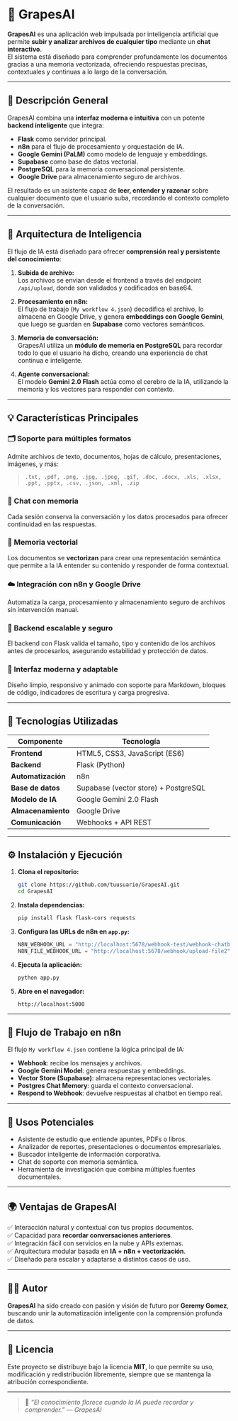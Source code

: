 # 🍇 GrapesAI

**GrapesAI** es una aplicación web impulsada por inteligencia artificial que permite **subir y analizar archivos de cualquier tipo** mediante un **chat interactivo**.  
El sistema está diseñado para comprender profundamente los documentos gracias a una memoria vectorizada, ofreciendo respuestas precisas, contextuales y continuas a lo largo de la conversación.

---

## 🚀 Descripción General

GrapesAI combina una **interfaz moderna e intuitiva** con un potente **backend inteligente** que integra:
- **Flask** como servidor principal.
- **n8n** para el flujo de procesamiento y orquestación de IA.
- **Google Gemini (PaLM)** como modelo de lenguaje y embeddings.
- **Supabase** como base de datos vectorial.
- **PostgreSQL** para la memoria conversacional persistente.
- **Google Drive** para almacenamiento seguro de archivos.

El resultado es un asistente capaz de **leer, entender y razonar** sobre cualquier documento que el usuario suba, recordando el contexto completo de la conversación.

---

## 🧠 Arquitectura de Inteligencia

El flujo de IA está diseñado para ofrecer **comprensión real y persistente del conocimiento**:

1. **Subida de archivo:**  
   Los archivos se envían desde el frontend a través del endpoint `/api/upload`, donde son validados y codificados en base64.

2. **Procesamiento en n8n:**  
   El flujo de trabajo (`My workflow 4.json`) decodifica el archivo, lo almacena en Google Drive, y genera **embeddings con Google Gemini**, que luego se guardan en **Supabase** como vectores semánticos.

3. **Memoria de conversación:**  
   GrapesAI utiliza un **módulo de memoria en PostgreSQL** para recordar todo lo que el usuario ha dicho, creando una experiencia de chat continua e inteligente.

4. **Agente conversacional:**  
   El modelo **Gemini 2.0 Flash** actúa como el cerebro de la IA, utilizando la memoria y los vectores para responder con contexto.

---

## 💡 Características Principales

### 🗂️ Soporte para múltiples formatos
Admite archivos de texto, documentos, hojas de cálculo, presentaciones, imágenes, y más:
> `.txt, .pdf, .png, .jpg, .jpeg, .gif, .doc, .docx, .xls, .xlsx, .ppt, .pptx, .csv, .json, .xml, .zip`

### 💬 Chat con memoria
Cada sesión conserva la conversación y los datos procesados para ofrecer continuidad en las respuestas.

### 🧩 Memoria vectorial
Los documentos se **vectorizan** para crear una representación semántica que permite a la IA entender su contenido y responder de forma contextual.

### ☁️ Integración con n8n y Google Drive
Automatiza la carga, procesamiento y almacenamiento seguro de archivos sin intervención manual.

### 🔐 Backend escalable y seguro
El backend con Flask valida el tamaño, tipo y contenido de los archivos antes de procesarlos, asegurando estabilidad y protección de datos.

### 🌈 Interfaz moderna y adaptable
Diseño limpio, responsivo y animado con soporte para Markdown, bloques de código, indicadores de escritura y carga progresiva.

---

## 🧰 Tecnologías Utilizadas

| Componente | Tecnología |
|-------------|-------------|
| **Frontend** | HTML5, CSS3, JavaScript (ES6) |
| **Backend** | Flask (Python) |
| **Automatización** | n8n |
| **Base de datos** | Supabase (vector store) + PostgreSQL |
| **Modelo de IA** | Google Gemini 2.0 Flash |
| **Almacenamiento** | Google Drive |
| **Comunicación** | Webhooks + API REST |

---

## ⚙️ Instalación y Ejecución

1. **Clona el repositorio:**
   ```bash
   git clone https://github.com/tuusuario/GrapesAI.git
   cd GrapesAI
   ```

2. **Instala dependencias:**
   ```bash
   pip install flask flask-cors requests
   ```

3. **Configura las URLs de n8n en `app.py`:**
   ```python
   N8N_WEBHOOK_URL = "http://localhost:5678/webhook-test/webhook-chatbot"
   N8N_FILE_WEBHOOK_URL = "http://localhost:5678/webhook/upload-file2"
   ```

4. **Ejecuta la aplicación:**
   ```bash
   python app.py
   ```

5. **Abre en el navegador:**
   ```
   http://localhost:5000
   ```

---

## 🧩 Flujo de Trabajo en n8n

El flujo `My workflow 4.json` contiene la lógica principal de IA:

- **Webhook**: recibe los mensajes y archivos.
- **Google Gemini Model**: genera respuestas y embeddings.
- **Vector Store (Supabase)**: almacena representaciones vectoriales.
- **Postgres Chat Memory**: guarda el contexto conversacional.
- **Respond to Webhook**: devuelve respuestas al chatbot en tiempo real.

---

## 🧠 Usos Potenciales

- Asistente de estudio que entiende apuntes, PDFs o libros.  
- Analizador de reportes, presentaciones o documentos empresariales.  
- Buscador inteligente de información corporativa.  
- Chat de soporte con memoria semántica.  
- Herramienta de investigación que combina múltiples fuentes documentales.

---

## 🌍 Ventajas de GrapesAI

✅ Interacción natural y contextual con tus propios documentos.  
✅ Capacidad para **recordar conversaciones anteriores**.  
✅ Integración fácil con servicios en la nube y APIs externas.  
✅ Arquitectura modular basada en **IA + n8n + vectorización**.  
✅ Diseñado para escalar y adaptarse a distintos casos de uso.  

---

## 🧑‍💻 Autor

**GrapesAI** ha sido creado con pasión y visión de futuro por **Geremy Gomez**,  
buscando unir la automatización inteligente con la comprensión profunda de datos.

---

## 📜 Licencia

Este proyecto se distribuye bajo la licencia **MIT**, lo que permite su uso, modificación y redistribución libremente, siempre que se mantenga la atribución correspondiente.

---

> 🍇 *“El conocimiento florece cuando la IA puede recordar y comprender.” — GrapesAI*

